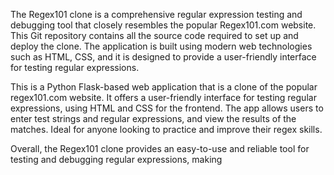 The Regex101 clone is a comprehensive regular expression testing and debugging tool that closely resembles the popular Regex101.com website. This Git repository contains all the source code required to set up and deploy the clone. The application is built using modern web technologies such as HTML, CSS, and it is designed to provide a user-friendly interface for testing regular expressions.

This is a Python Flask-based web application that is a clone of the popular regex101.com website. It offers a user-friendly interface for testing regular expressions, using HTML and CSS for the frontend. The app allows users to enter test strings and regular expressions, and view the results of the matches. Ideal for anyone looking to practice and improve their regex skills.

Overall, the Regex101 clone provides an easy-to-use and reliable tool for testing and debugging regular expressions, making
